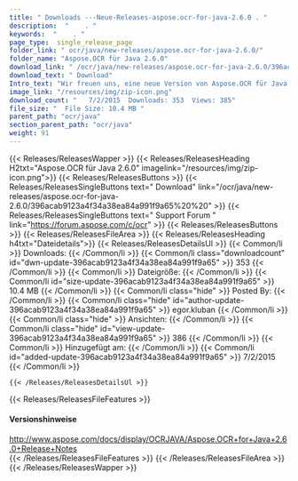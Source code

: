 ```yaml
---
title: " Downloads ---Neue-Releases-aspose.ocr-for-java-2.6.0 . "
description:  "    . " 
keywords:  "    . " 
page_type:  single_release_page
folder_link: " ocr/java/new-releases/aspose.ocr-for-java-2.6.0/"
folder_name: "Aspose.OCR für Java 2.6.0"
download_link: " /ocr/java/new-releases/aspose.ocr-for-java-2.6.0/396acab9123a4f34a38ea84a991f9a65"
download_text: " Download"
Intro_text: "Wir freuen uns, eine neue Version von Aspose.OCR für Java mit folgenden Impr..."
image_link: "/resources/img/zip-icon.png"
download_count: "   7/2/2015  Downloads: 353  Views: 385"
file_size: "  File Size: 10.4 MB "
parent_path: "ocr/java"
section_parent_path: "ocr/java"
weight: 91
---
```


{{< Releases/ReleasesWapper >}}
  {{< Releases/ReleasesHeading H2txt="Aspose.OCR für Java 2.6.0" imagelink="/resources/img/zip-icon.png">}}
  {{< Releases/ReleasesButtons >}}
    {{< Releases/ReleasesSingleButtons text=" Download" link="/ocr/java/new-releases/aspose.ocr-for-java-2.6.0/396acab9123a4f34a38ea84a991f9a65%20%20" >}}
    {{< Releases/ReleasesSingleButtons text=" Support Forum " link="https://forum.aspose.com/c/ocr" >}}
  {{< Releases/ReleasesButtons >}}
  {{< Releases/ReleasesFileArea >}}
    {{< Releases/ReleasesHeading h4txt="Dateidetails">}}
    {{< Releases/ReleasesDetailsUl >}}
            {{< Common/li >}} Downloads: {{< /Common/li >}}
      {{< Common/li class="downloadcount" id="dwn-update-396acab9123a4f34a38ea84a991f9a65" >}} 353 {{< /Common/li >}}
      {{< Common/li >}} Dateigröße: {{< /Common/li >}}
      {{< Common/li id="size-update-396acab9123a4f34a38ea84a991f9a65" >}} 10.4 MB {{< /Common/li >}} 
      {{< Common/li  class="hide" >}} Posted By: {{< /Common/li >}} 
      {{< Common/li class="hide" id="author-update-396acab9123a4f34a38ea84a991f9a65" >}} egor.kluban {{< /Common/li >}}
      {{< Common/li class="hide" >}} Ansichten: {{< /Common/li >}}
      {{< Common/li class="hide" id="view-update-396acab9123a4f34a38ea84a991f9a65" >}} 386 {{< /Common/li >}}
      {{< Common/li >}} Hinzugefügt am: {{< /Common/li >}}
      {{< Common/li id="added-update-396acab9123a4f34a38ea84a991f9a65" >}} 7/2/2015 {{< /Common/li >}} 

    {{< /Releases/ReleasesDetailsUl >}}

  {{< Releases/ReleasesFileFeatures >}}
      <h4>Versionshinweise</h4><div> <a href="http://www.aspose.com/docs/display/OCRJAVA/Aspose.OCR+for+Java+2.6.0+Release+Notes">http://www.aspose.com/docs/display/OCRJAVA/Aspose.OCR+for+Java+2.6.0+Release+Notes</a></div>
  {{< /Releases/ReleasesFileFeatures >}}
 {{< /Releases/ReleasesFileArea >}}
{{< /Releases/ReleasesWapper >}}




